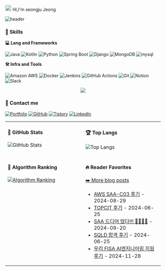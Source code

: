 <img src='https://x.tw93.fun/images/hi.gif' alt='Hi' width="20"/> Hi,I'm seongju Jeong

![header](https://capsule-render.vercel.app/api?type=waving&color=gradient&height=200&text=Challenging+Data+Engineer&fontSize=50&fontAlign=50&fontAlignY=40&desc=Passion%2C+Challenge%2C+Sincerity&descSize=20&descAlign=50&descAlignY=60)



### 🦾 Skills

**💻 Lang and Frameworks**

![Java](https://img.shields.io/badge/Java-000000.svg?&style=for-the-badge) 
![Kotlin](https://img.shields.io/badge/kotlin-7F52FF.svg?&style=for-the-badge&logo=kotlin&logoColor=white) 
![Python](https://img.shields.io/badge/python-3776AB.svg?&style=for-the-badge&logo=python&logoColor=white) 
![Spring Boot](https://img.shields.io/badge/springboot-6DB33F.svg?&style=for-the-badge&logo=springboot&logoColor=white) 
![Django](https://img.shields.io/badge/django-092E20.svg?&style=for-the-badge&logo=django&logoColor=white) 
![MongoDB](https://img.shields.io/badge/mongodb-47A248.svg?&style=for-the-badge&logo=mongodb&logoColor=white) 
![mysql](https://img.shields.io/badge/mysql-4479A1.svg?&style=for-the-badge&logo=mysql&logoColor=white)


**🛠️ Infra and Tools**

![Amazon AWS](https://img.shields.io/badge/amazonaws-232F3E.svg?&style=for-the-badge&logo=amazonaws&logoColor=white) 
![Docker](https://img.shields.io/badge/docker-2496ED.svg?&style=for-the-badge&logo=docker&logoColor=white) 
![Jenkins](https://img.shields.io/badge/jenkins-D24939.svg?&style=for-the-badge&logo=jenkins&logoColor=white) 
![GitHub Actions](https://img.shields.io/badge/githubactions-2088FF.svg?&style=for-the-badge&logo=githubactions&logoColor=white) 
![Git](https://img.shields.io/badge/git-F05032.svg?&style=for-the-badge&logo=git&logoColor=white) 
![Notion](https://img.shields.io/badge/notion-000000.svg?&style=for-the-badge&logo=notion&logoColor=white) 
![Slack](https://img.shields.io/badge/slack-4A154B.svg?&style=for-the-badge&logo=slack&logoColor=white)

<p align="center">
  <a href="https://hits.seeyoufarm.com"><img src="https://hits.seeyoufarm.com/api/count/incr/badge.svg?url=https%3A%2F%2Fgithub.com%2Fhyeinisfree&count_bg=%2341B883&title_bg=%23CDC2C2&icon=github.svg&icon_color=%23E7E7E7&title=views&for-the-badge=false"/></a>
  
</p>

### 👋 Contact me 

[![Portfolio](https://img.shields.io/badge/portfolio-000000.svg?&style=for-the-badge&logo=portfolio&logoColor=white)](https://www.seongjudev.link) 
[![GitHub](https://img.shields.io/badge/github-181717.svg?&style=for-the-badge&logo=github&logoColor=white)](https://github.com/seongjju)
[![Tistory](https://img.shields.io/badge/tistory-000000.svg?&style=for-the-badge&logo=tistory&logoColor=white)](https://koreatstm.tistory.com/)
[![LinkedIn](https://img.shields.io/badge/linkedin-%230077B5.svg?&style=for-the-badge&logo=linkedin&logoColor=white)](https://www.linkedin.com/in/%EC%84%B1%EC%A3%BC-%EC%A0%95-3a232b307/)


<table width="960px">
<tr>

<td valign="top" width="50%">

#### 📝 GitHub Stats


<p><img src="https://github-readme-stats.vercel.app/api?username=seongjju&amp;show_icons=true" alt="GitHub Stats"></p>


</td>
<td valign="top" width="50%">

#### 🏆 Top Langs

![Top Langs](https://github-readme-stats.vercel.app/api/top-langs/?username=seongjju&layout=compact)

</td>

</tr>
<tr>
<td valign="top" width="50%">

#### 🚩 Algorithm Ranking

[![Algorithm Ranking](https://mazassumnida.wtf/api/v2/generate_badge?boj=koreatstm)](https://solved.ac/profile/koreatstm)

</td>  
<td valign="top" width="50%">

#### 🔥 Reader Favorites
<p><a href="https://koreatstm.tistory.com/">➡️ More blog posts</a></p>

<!-- blog starts -->
* <a href='https://koreatstm.tistory.com/158' target='_blank'>AWS SAA-C03 후기</a> - 2024-08-29
* <a href='https://koreatstm.tistory.com/147' target='_blank'>TOPCIT 후기</a> - 2024-06-25
* <a href='https://koreatstm.tistory.com/194' target='_blank'>SAA 드디어 땄다!!! 🥳🥳🥳🥳</a> - 2024-09-20
* <a href='https://koreatstm.tistory.com/146' target='_blank'>SQLD 합격 후기</a> - 2024-06-25
* <a href='https://koreatstm.tistory.com/210' target='_blank'>우리 FISA AI엔지니어링 지원 후기</a> - 2024-11-28


<!-- blog ends -->

</td>

</tr>

</table>
